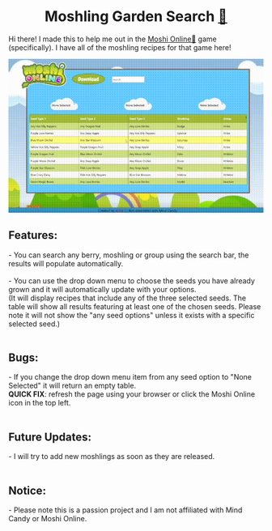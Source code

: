 <h1 align="center"> Moshling Garden Search <a href="https://codesaurusrex-2001.github.io/moshi/">🔗</a></h1>

Hi there! I made this to help me out in the [Moshi Online🔗](https://moshionline.net/) game (specifically). I have all of the moshling recipes for that game here! 

<img alt="Gif showing website functionalitis" src="./assets/demo.gif"> </img>

<h2>Features: </h2>
  - You can search any berry, moshling or group using the search bar, the results will populate automatically.<br /><br />
  - You can use the drop down menu to choose the seeds you have already grown and it will automatically update with your options. <br />
    (It will display recipes that include any of the three selected seeds. The table will show all results featuring at least one of the chosen seeds. Please note it will not show the "any seed options" unless it exists with a specific selected seed.)<br />
<br />
<h2>Bugs:</h2>
  - If you change the drop down menu item from any seed option to "None Selected" it will return an empty table.<br />
    <b>QUICK FIX</b>: refresh the page using your browser or click the Moshi Online icon in the top left.<br />
<br />
<h2>Future Updates:</h2>
  - I will try to add new moshlings as soon as they are released. <br />
<br />
<h2>Notice:</h2>
 - Please note this is a passion project and I am not affiliated with Mind Candy or Moshi Online.
